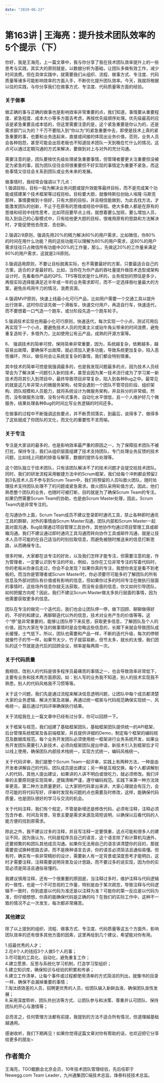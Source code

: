 ```yaml
---
date: "2019-06-23"
---  
```

      
# 第163讲 | 王海亮：提升技术团队效率的5个提示（下）
你好，我是王海亮，上一篇文章中，我与你分享了我在技术团队效率提升上的一些思考与实践，其实大的原则就是，以数据分析为基础，让团队多做有效工作，减少时间浪费。但在具体实践中，就需要我们从组织、流程、做事方式、专注度、代码质量等诸多可能影响效率的方面入手，不断优化提升团队效率。今天，我就将根据以往的实践，与你分享我们在做事方式、专注度、代码质量等方面的经验。

### 关于做事

做正确的事与正确的做事也是影响效率非常重要的点，我们知道，事情要从重要程度、紧急程度、成本大小等多方面去考虑，再按优先级顺序处理。优先级最高的应该是紧急重要且成本低的，但这里需要注意的是，这个紧急重要是你认为的，还是需求部门认为的？千万不要陷入到“你以为”的紧急重要中去，即使是技术上真的紧急重要的事，也要和业务连起来，直接或间接的体现出业务价值，否则，业务人员会各种抱怨，甚至可能会出现老板也不知道技术团队一天到晚在忙什么的情况。这点可以通过定期沟通的方式来解决，要做到对上与对外的充分沟通。

需要注意的是，团队要按优先级处理紧急重要事情，但管理者要更关注重要但没被定为紧急的事，因为团队往往会将很重要但不好实现的事情定为重要不紧急，而这些事情又往往会关系到团队或业务未来的发展。

<!-- [[[read_end]]] -->

做事情时，我经常会强调以下几点：  
1.强调目标，目标一般为解决业务问题或提升效能等最终目标，而不是完成某个功能或搭建某个技术框架等过程目标。目标要大胆，就像特斯拉创始人埃隆·马斯克那样，事情要做到十倍好，只有大胆的目标，并且相信能做到，为此去找方法，才能激发团队的创新，不止于在原有的思维或经验中徘徊。绝大多数人都是在原有的思维和经验中线性思考，比如项目要早点上线，就想着要么加班，要么增加人员，陷入到自己的心智模式中，只有给他更大胆的目标，很难用原有的思路和方法解决时，才能促使他去改变、去创新。

2.强调2/8原则，强调先用20\%的精力解决80\%的用户需求，比如微信，你80\%的时间在用什么功能？用的这些功能可以理解为80\%的用户需求，这80\%的用户需求往往只占微信所有功能中20\%的工作量，那么，先做这20\%的工作量来满足80\%的用户需求，这就是2/8原则。

3.强调适用原则，不要让目标脱离实际，也不需要最好的方案，只要最适合自己的方案，适合的才是最好的。比如，当你在为你产品的吞吐量提升做技术选型或架构设计时，先看看你产品的QPS、TPS等现状是什么样的，业务规划的预估是多少，再按实际选择能满足近半年或一年的业务需求即可，而不一定选择吞吐量最大的方案，避免杀鸡用牛刀的情况，浪费资源。

4.强调MVP原则，快速上线最小化可行产品，比如用户需要一个交通工具以提升出行效率，这时你应该先做一个滑板车，快速交付用户，再造自行车，快速迭代，而不要想着一口气造一个跑车，或分阶段先造一个跑车轮子。

5.强调技术实现也用最小化可行原则，快速迭代，每次实现一个小点，测试可用后再实现下一个小点，要避免技术人员的完美主义或钻牛角尖带来的时间浪费，避免重复造轮子，多借外力，比如使用公有云产品，成熟的开源方案等。

6、 强调技术的简单可控，保持简单非常重要，因为，系统越复杂，依赖越多，越容易出故障，要确保不出故障，就必须加入更多功能，导致系统更加复杂，陷入恶性循环，所以，做任何会让系统变复杂的事情，我们都会特别慎重。

其中技术的简单可控是我强调最多的，也是我发现问题最多的点，因为技术人员经常会为了解决某一问题引入新的技术，甚至会因为某一技术流行或为了学习某一新技术而将其引入到项目中，最终导致项目非常复杂，陷入到各种Bug之中。最常见的就是这几年非常火的微服务架构，经常会遇到一个团队不管项目阶段、组织架构、团队规模和人员能力，就将系统设计为微服务架构，并且拆分的非常细，然而，没有做服务治理，没有分布式事务，自动化水平很低，且一个人维护好几个微服务，结果处理各种Bug的时间比写业务逻辑的时间还多。

在做事的过程中不断强调这些要点，并不断贯彻落实，到最后，说得多了、做得多了这些就成了你团队的文化，而文化的重要性不言而喻。

### 关于专注

专注是大家谈的最多的，也是影响效率最严重的原因之一，为了保障技术团队不被打扰，保持专注，我们从组织层面组建了技术支持团队，专门处理业务反馈的技术问题，比如线上问题的排查与解答，数据的提供与处理等。

这个团队独立于技术团队，只有该团队解决不了的技术问题才会提交给技术团队。同时，我们的研发流程采用敏捷方法中的Scrum框架，我们给每个冲刺都会预留2到3名技术人员不参与到Scrum Team中，我们将预留的人员叫救火团队，随时处理技术支持团队处理不了的问题或紧急需求。救火团队采用轮值方式，因此，他们熟悉整个团队的业务，也随时可被打断，目的就是为了确保Scrum Team的专注。如果仍然需要Scrum Team的协助，也是由Scrum Master处理，因此，Scrum Team内是非常专注的。

在沟通协作上面，Scrum Team成员不建议登录即时通讯工具，禁止各种即时通讯工具的群聊，对外的事情由Scrum Master沟通，团队内部和Scrum Master一起面对面沟通，Bug处理通过项目管理工具协作，其他协作均通过项目管理工具或邮箱沟通。我们不建议通过即时通讯工具沟通而转向协作工具或邮件沟通，就是让技术人员尽可能的在自己适当的时刻拉取信息，而避免被随时推送来的信息打断思路，从而确保专注。

很多时候，大家都在谈专注的好处，以及我们怎样才能专注，但需要注意的是，作为管理者，一定要认识到专注的坏处，例如，当你在工位非常专注的写着代码时，你的老板从你身后走过，你会不会发现？如果你真的专注，我想你肯定是看不到老板的。而当你是管理者或Scrum Master时，你必须要尽可能多的了解团队的所有信息及外部对团队有价值或有影响的信息，但如果你过多的时间专注在做执行层面的事情时，这些场外信息你就无法获取，而没有全面的信息，你又如何引导团队，如何把握方向呢？因此，我们不建议Scrum Master做太多执行层面的事情，因为他需要获取更多的信息。

团队在专注的做完一个迭代后，我们也会让团队停一停，做下回顾、聊聊做得好的、不好的和建议，再聊聊迭代以外的信息，技术对业务产生的价值等等。这个“停”是非常重要的，能够让团队停下来反思，获取更多信息，了解团队及个人的价值，因为大家在专注的做事情时是会忽略这些信息的，长期下来就会导致团队成长缓慢，士气低下。所以，团队也需要和产品一样，不断的迭代升级，每次的停顿就像竹子的节一样，如果节太少，竹子就容易断，但节太多，就长的太慢，我们团队的这个节就是迭代后的回顾会议，频率是每两周一次。

### 关于代码质量

我相信，改别人的代码是很多程序员最痛苦的事情之一，也会导致效率非常低下，主要有业务和技术两方面原因，如：别人写的业务我不知道，别人的技术实现我不熟悉，别人的代码风格我不习惯等等。

关于这个问题，我们先是通过流程来解决信息透明问题，让团队中每个成员都清楚大家的业务逻辑、解决方案及进展，再通过统一框架与代码规范确保实现统一、风格统一，最后通过代码评审确保执行结果。

关于流程我在上一篇文章中已经有过分享，你可以回顾一下。

关于框架与规范，我们组建了基础框架团队，基础框架团队提供统一的API框架，后台管理系统框架及各前端框架，并且提供详细的Demo，制定每个框架的编码规范及数据库规范。每个业务开发团队必须使用统一框架进行业务系统开发，如果业务开发团队需要引入新技术，必须向框架团队提出申请，新技术引入到框架后才可以线上使用，确保团队内部技术栈统一，实现方式统一，编码风格统一。

关于代码评审，我们是整个Scrum Team一起评审，实践上有两种方法，一种是由开发者讲解自己的代码，团队成员提出建议；另一种是互相交换，每个人都讲解别人的代码，其他人提出建议，如果讲的人讲不明白或很吃力，就必须修改。我们评审的主要原则是实现简单，逻辑清晰严谨，遵守编码规范。实践下来第一种方法效率更高，第二种方法质量更好。让大家把代码拿出来讲，大家心理就会有压力，会尽可能的将代码写好，评审时发现有问题的点也需要及时修改，这样，能确保代码质量，也是团队很好的学习与交流的机会。

关于代码注释，我们有个规定，不管是新增还是修改代码，必须有注释，注释必须包含作者、时间及背景，背景主要是需求来源及简短说明，以确保以后看代码的人能方便的找到原需求。

除此之外，我不建议过多的注释，并且写注释一定要慎重，这点可能和很多人的建议不同，因为我认为，代码是程序员自己的语言，这个语言除了和计算机沟通外，还要频繁的和团队其他成员沟通。如果你无法用自己的语言讲清楚你的目的，那就需要尝试换种思路去讲，而不是换种语言去讲，你的语言必须简洁且通俗易懂。但有时，确实有一些非常精妙的设计，需要新人有一定背景或深度思考才能明白，这时才需要注释，注释需要说明背景及设计思路，而不要过多的说实现，因为你的实现必须是简洁且通俗易懂的。

我建议慎用注释，还有一个很重要的原因是，当注释过多时，维护注释与代码逻辑的一致性，也是一个不可忽视的工作量，特别是由于某次疏忽，导致注释与代码逻辑不一致时，你到底是以代码为准还是以注释为准？可能你的第一反应是以代码为准，但仔细想想，你真的能确保代码是正确的吗？在我们的实际工作中，这种不一致的情况不止一次发生，每次都非常痛苦。

### 其他建议

除了以上提到的组织、流程、做事方式、专注度、代码质量等这五个方面外，影响团队效率的还有很多其他方面的因素，这里再给到几个建议，希望能对你有用。

1.招最优秀的人才；  
2.花4个人的钱招3个人做5个人的事；  
3.尽可能的工具化、自动化，避免重复工作；  
4.建立愿景、反思与系统化学习机制，打造学习型组织；  
5.建立知识库，确保知识与经验的积累和传承；  
6.建立工作清单，让每个事件或过程都使用清单的方式简洁的列出，就像书的目录一样，确保不会漏掉重要的事情；  
7.淘汰绩效差的人员，招聘更优秀的人员，给团队输入新鲜血液，确保团队良性发展；  
8.采用深度聆听、团队共创法等方式、让团队参与和决策、尊重并认可团队、保持团队的开心与激情等；

总而言之，任何管理方法都有前提，我提到的方法不适合所有情况，但道理越基础越通用。

感谢收听，我们下期再见！如果你觉得这篇文章对你有帮助的话，也欢迎把它分享给更多的朋友\~

## 作者简介

王海亮，TGO鲲鹏会北京会员，10年技术团队管理经验，先后任职于Newegg.com Team Leader，九州通集团C端技术总监，烽泰科技技术总监。